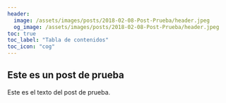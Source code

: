 ```yaml
---
header:
  image: /assets/images/posts/2018-02-08-Post-Prueba/header.jpeg
  og_image: /assets/images/posts/2018-02-08-Post-Prueba/header.jpeg
toc: true
toc_label: "Tabla de contenidos"
toc_icon: "cog"
---
```


## Este es un post de prueba

Este es el texto del post de prueba.